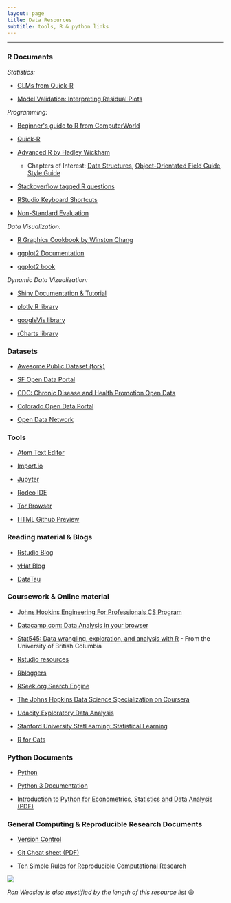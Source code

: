 ```yaml
---
layout: page
title: Data Resources
subtitle: tools, R & python links
---
```


----------
### R Documents

_Statistics:_

* [GLMs from Quick-R](http://www.statmethods.net/advstats/glm.html)

* [Model Validation: Interpreting Residual Plots](http://www.r-bloggers.com/model-validation-interpreting-residual-plots/)

_Programming:_

* [Beginner's guide to R from ComputerWorld](http://www.computerworld.com/article/2497143/business-intelligence/business-intelligence-beginner-s-guide-to-r-introduction.html)        

* [Quick-R](http://www.statmethods.net/)

* [Advanced R by Hadley Wickham](http://adv-r.had.co.nz/)       

  * Chapters of Interest: [Data Structures](http://adv-r.had.co.nz/Data-structures.html), [Object-Orientated Field Guide](http://adv-r.had.co.nz/OO-essentials.html), [Style Guide](http://adv-r.had.co.nz/Style.html)

* [Stackoverflow tagged R questions](http://stackoverflow.com/questions/tagged/r)

* [RStudio Keyboard Shortcuts](https://support.rstudio.com/hc/en-us/articles/200711853-Keyboard-Shortcuts)

* [Non-Standard Evaluation](https://cran.r-project.org/web/packages/dplyr/vignettes/nse.html)

_Data Visualization:_     

* [R Graphics Cookbook by Winston Chang](http://www.cookbook-r.com/Graphs/)        

* [ggplot2 Documentation](http://docs.ggplot2.org/current/index.html)

* [ggplot2 book](http://ggplot2.org/book/)

_Dynamic Data Vizualization:_

* [Shiny Documentation & Tutorial](http://shiny.rstudio.com/)

* [plotly R library](https://plot.ly/r/)

* [googleVis library](https://cran.r-project.org/web/packages/googleVis/vignettes/googleVis_examples.html)

* [rCharts library](http://rcharts.io/)

### Datasets

* [Awesome Public Dataset (fork)](https://github.com/jasdumas/awesome-public-datasets)

* [SF Open Data Portal](https://data.sfgov.org/)

* [CDC: Chronic Disease and Health Promotion Open Data](https://chronicdata.cdc.gov/)

* [Colorado Open Data Portal](https://data.colorado.gov/)

* [Open Data Network](http://www.opendatanetwork.com/)

### Tools

* [Atom Text Editor](https://atom.io/)

* [Import.io](https://www.import.io/)

* [Jupyter](http://jupyter.org/)

* [Rodeo IDE](https://www.yhat.com/products/rodeo)

* [Tor Browser](https://www.torproject.org/projects/torbrowser.html.en)

* [HTML Github Preview](https://htmlpreview.github.io/)

### Reading material & Blogs

* [Rstudio Blog](http://blog.rstudio.org/)

* [yHat Blog](http://blog.yhat.com/)

* [DataTau](http://www.datatau.com/)

### Coursework & Online material

* [Johns Hopkins Engineering For Professionals CS Program](https://ep.jhu.edu/programs-and-courses/programs/computer-science)

* [Datacamp.com: Data Analysis in your browser](https://www.datacamp.com/)

* [Stat545: Data wrangling, exploration, and analysis with R](https://stat545-ubc.github.io/) - From the University of British Columbia     

* [Rstudio resources](https://www.rstudio.com/resources/training/online-learning/)

* [Rbloggers](http://www.r-bloggers.com/) 

* [RSeek.org Search Engine](http://rseek.org/)

* [The Johns Hopkins Data Science Specialization on Coursera](https://www.coursera.org/specialization/jhudatascience/1)

* [Udacity Exploratory Data Analysis](https://www.udacity.com/course/ud651)

* [Stanford University StatLearning: Statistical Learning](https://class.stanford.edu/courses/HumanitiesScience/StatLearning/Winter2014/about)

* [R for Cats](http://rforcats.net/)

### Python Documents

* [Python](https://www.python.org/)

* [Python 3 Documentation](https://docs.python.org/3/)

* [Introduction to Python for Econometrics, Statistics and Data Analysis (PDF)](https://www.kevinsheppard.com/images/0/09/Python_introduction.pdf)

### General Computing & Reproducible Research Documents

* [Version Control](https://git-scm.com/doc)   

* [Git Cheat sheet (PDF)](https://training.github.com/kit/downloads/github-git-cheat-sheet.pdf)

* [Ten Simple Rules for Reproducible Computational Research](http://journals.plos.org/ploscompbiol/article?id=10.1371/journal.pcbi.1003285)


![](http://i.giphy.com/V3xGLO2kAzPxe.gif)

*Ron Weasley is also mystified by the length of this resource list*  :smile:


